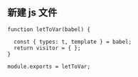 
## 新建 js 文件

```JS
function letToVar(babel) {

  const { types: t, template } = babel;
  return visitor = { };
}

module.exports = letToVar;


```
